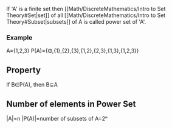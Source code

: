 If 'A' is a finite set then [[Math/DiscreteMathematics/Intro to Set Theory#Set|set]] of all [[Math/DiscreteMathematics/Intro to Set Theory#Subset|subsets]] of A is called power set of 'A'.

### Example
A={1,2,3}
P(A)={Φ,{1},{2},{3},{1,2},{2,3},{1,3},{1,2,3}}

## Property
If B∈P(A), then B⊆A

## Number of elements in Power Set
|A|=n
|P(A)|=number of subsets of A=2ⁿ